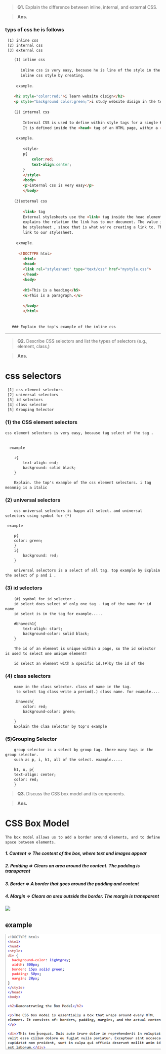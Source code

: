 >**Q1.** Explain the difference between inline, internal, and external CSS.

>**Ans.** 
### typs of css he is follows
     (1) inline css
     (2) internal css 
     (3) external css

```html
    (1) inline css

       inline css is very easy, because he is line of the style in the tag.
       inline css style by creating. 

     example. 

    <h2 style="color:red;">i learn website disign</h2>
    <p style="background color:green;">i study website disign in the tops tecnologies</p>

    (2) internal css

        Internal CSS is used to define within style tags for a single HTML page.
        It is defined inside the <head> tag of an HTML page, within a <style> tag element.

     example.
        
        <style>
        p{
            color:red;
            text-align:center;
        }
        </style>
        <body>
        <p>internal css is very easy</p>
        </body>

    (3)external css

        <link> tag
        External stylesheets use the <link> tag inside the head element. The rel attribute
        explains the relation the link has to our document. The value in this case will always 
        be stylesheet , since that is what we're creating a link to. The href attribute is the 
        link to our stylesheet.

     exmaple.
      
      <!DOCTYPE html>
        <html>
        <head>
        <link rel="stylesheet" type="text/css" href="mystyle.css">
        </head>
        <body>

        <h5>This is a heading</h5>
        <u>This is a paragraph.</u>

        </body>
        </html>
       

   ### Explain the top's example of the inline css
```
---

>**Q2.** Describe CSS selectors and list the types of selectors (e.g., element, class,)

>**Ans.**
 
# css selectors
     [1] css element selectors
     [2] universal selectors
     [3] id selectors
     [4] class selector
     [5] Grouping Selector

### (1) the CSS element selectors
     
    css element selectors is very easy, because tag select of the tag . 


      example

        i{
            text-aligh: end;
            background: solid black;
        }

        Explain. the top's example of the css element selectors. i tag meannig is a italic
 

### (2) universal selectors

        css universal selectors is happn all select. and universal selectors using symbol for (*)
      
     example

        p{
        color: green;
        }
        i{
            background: red;
        }

        universal selectors is a select of all tag. top example by Explain the select of p and i .

### (3) id selectors

        (#) symbol for id selector .
        id select does select of only one tag . tag of the name for id name
        id select is in the tag for example.....

        #bhavesh1{
            text-aligh: start;
            background-color: solid black;
        }

        The id of an element is unique within a page, so the id selector is used to select one unique element!

        id select an element with a specific id,(#)by the id of the

### (4) class selectors

        name in the class selector. class of name in the tag. 
         to select tag class write a period(.) class name. for example....

        .bhavesh{
            color: red;
            background-color: green;

        }
        Explain the claa selector by top's example

### (5)Grouping Selector

        group selector is a select by group tag. there many tags in the group selector.
        such as p, i, h1, all of the select. example.....

        h1, u, p{
        text-align: center;
        color: red;
        }
 
>**Q3.** Discuss the CSS box model and its components. 

>**Ans.**
# CSS Box Model

    The box model allows us to add a border around elements, and to define space between elements. 

  ##### 1.  Content => The content of the box, where text and images appear
  ##### 2.  Padding => Clears an area around the content. The padding is transparent
  ##### 3.  Border => A border that goes around the padding and content
  ##### 4.  Margin => Clears an area outside the border. The margin is transparent

![](https://www.simplilearn.com/ice9/free_resources_article_thumb/CSS-Box-Model.png)

## example
![alt text](image.png)










